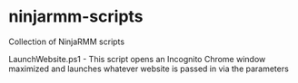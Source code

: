# ninjarmm-scripts
Collection of NinjaRMM scripts

LaunchWebsite.ps1 - This script opens an Incognito Chrome window maximized and launches whatever website is passed in via the parameters
